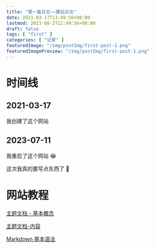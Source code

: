 ```yaml
---
title: "第一篇日志——建站日志"
date: 2021-03-17T13:49:56+08:00
lastmod: 2023-08-2T12:49:56+08:00
draft: false
tags: [ "first" ]
categories: [ "记录" ]
featuredImage: "/img/postImg/first-post-1.png"
featuredImagePreview: "/img/postImg/first-post-1.png"
---
```


# 时间线

## 2021-03-17

我创建了这个网站

## 2023-07-11

我重启了这个网站 😂

这次我真的要写点东西了 🤔

# 网站教程

[主题文档 - 基本概念](https://hugoloveit.com/zh-cn/theme-documentation-basics/)

[主题文档-内容](https://hugoloveit.com/zh-cn/theme-documentation-content)

[Markdown 基本语法](https://hugoloveit.com/zh-cn/basic-markdown-syntax/)
